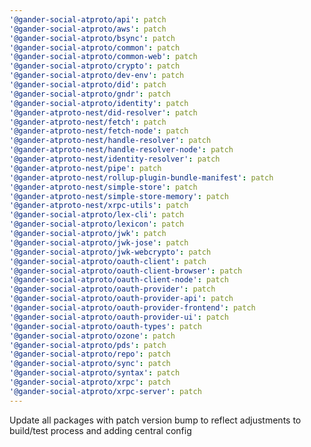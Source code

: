 ```yaml
---
'@gander-social-atproto/api': patch
'@gander-social-atproto/aws': patch
'@gander-social-atproto/bsync': patch
'@gander-social-atproto/common': patch
'@gander-social-atproto/common-web': patch
'@gander-social-atproto/crypto': patch
'@gander-social-atproto/dev-env': patch
'@gander-social-atproto/did': patch
'@gander-social-atproto/gndr': patch
'@gander-social-atproto/identity': patch
'@gander-atproto-nest/did-resolver': patch
'@gander-atproto-nest/fetch': patch
'@gander-atproto-nest/fetch-node': patch
'@gander-atproto-nest/handle-resolver': patch
'@gander-atproto-nest/handle-resolver-node': patch
'@gander-atproto-nest/identity-resolver': patch
'@gander-atproto-nest/pipe': patch
'@gander-atproto-nest/rollup-plugin-bundle-manifest': patch
'@gander-atproto-nest/simple-store': patch
'@gander-atproto-nest/simple-store-memory': patch
'@gander-atproto-nest/xrpc-utils': patch
'@gander-social-atproto/lex-cli': patch
'@gander-social-atproto/lexicon': patch
'@gander-social-atproto/jwk': patch
'@gander-social-atproto/jwk-jose': patch
'@gander-social-atproto/jwk-webcrypto': patch
'@gander-social-atproto/oauth-client': patch
'@gander-social-atproto/oauth-client-browser': patch
'@gander-social-atproto/oauth-client-node': patch
'@gander-social-atproto/oauth-provider': patch
'@gander-social-atproto/oauth-provider-api': patch
'@gander-social-atproto/oauth-provider-frontend': patch
'@gander-social-atproto/oauth-provider-ui': patch
'@gander-social-atproto/oauth-types': patch
'@gander-social-atproto/ozone': patch
'@gander-social-atproto/pds': patch
'@gander-social-atproto/repo': patch
'@gander-social-atproto/sync': patch
'@gander-social-atproto/syntax': patch
'@gander-social-atproto/xrpc': patch
'@gander-social-atproto/xrpc-server': patch
---
```


Update all packages with patch version bump to reflect adjustments to build/test process and adding central config
